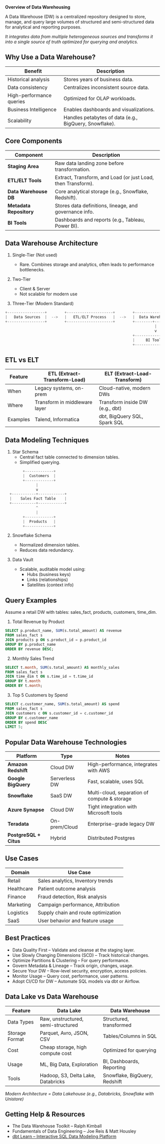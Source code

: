 **Overview of Data Warehousing**  

A Data Warehouse (DW) is a centralized repository designed to store, manage, and query large volumes of structured and semi-structured data for analytical and reporting purposes.

*It integrates data from multiple heterogeneous sources and transforms it into a single source of truth optimized for querying and analytics.*

## Why Use a Data Warehouse?

| Benefit                    | Description                                            |
| -------------------------- | ------------------------------------------------------ |
| Historical analysis      | Stores years of business data.                         |
| Data consistency         | Centralizes inconsistent source data.                  |
| High-performance queries | Optimized for OLAP workloads.                          |
| Business Intelligence    | Enables dashboards and visualizations.                 |
| Scalability              | Handles petabytes of data (e.g., BigQuery, Snowflake). |

## Core Components

| Component               | Description                                                  |
| ----------------------- | ------------------------------------------------------------ |
| **Staging Area**        | Raw data landing zone before transformation.                 |
| **ETL/ELT Tools**       | Extract, Transform, and Load (or just Load, then Transform). |
| **Data Warehouse DB**   | Core analytical storage (e.g., Snowflake, Redshift).         |
| **Metadata Repository** | Stores data definitions, lineage, and governance info.       |
| **BI Tools**            | Dashboards and reports (e.g., Tableau, Power BI).            |

## Data Warehouse Architecture

1. Single-Tier (Not used)
    - Rare. Combines storage and analytics, often leads to performance bottlenecks.  

2. Two-Tier
    - Client & Server
    - Not scalable for modern use  

3. Three-Tier (Modern Standard)

```python
+-----------------+        +---------------------+        +------------------+
|   Data Sources  |  -->   |   ETL/ELT Process   |  -->   |  Data Warehouse  |
+-----------------+        +---------------------+        +--------+---------+
                                                                    |
                                                                    v
                                                          +-------------------+
                                                          |     BI Tools      |
                                                          +-------------------+
```

## ETL vs ELT

| Feature  | ETL (Extract-Transform-Load)  | ELT (Extract-Load-Transform)    |
| -------- | ----------------------------- | ------------------------------- |
| When     | Legacy systems, on-prem       | Cloud-native, modern DWs        |
| Where    | Transform in middleware layer | Transform inside DW (e.g., dbt) |
| Examples | Talend, Informatica           | dbt, BigQuery SQL, Spark SQL    |

## Data Modeling Techniques

1. Star Schema
    - Central fact table connected to dimension tables.
    - Simplified querying.

```python
        +-------------+
        |  Customers  |
        +-------------+
              |
              v
  +-----------+------------+
  |    Sales Fact Table    |
  +-----------+------------+
              ^
              |
        +-------------+
        |  Products   |
        +-------------+
```

2. Snowflake Schema
    -  Normalized dimension tables.
    - Reduces data redundancy.  

3. Data Vault
    - Scalable, auditable model using:
        - Hubs (business keys)
        - Links (relationships)
        - Satellites (context info)

## Query Examples

Assume a retail DW with tables: sales_fact, products, customers, time_dim.

1. Total Revenue by Product

```sql
SELECT p.product_name, SUM(s.total_amount) AS revenue
FROM sales_fact s
JOIN products p ON s.product_id = p.product_id
GROUP BY p.product_name
ORDER BY revenue DESC;
```

2. Monthly Sales Trend

```sql
SELECT t.month, SUM(s.total_amount) AS monthly_sales
FROM sales_fact s
JOIN time_dim t ON s.time_id = t.time_id
GROUP BY t.month
ORDER BY t.month;
```

3. Top 5 Customers by Spend

```sql
SELECT c.customer_name, SUM(s.total_amount) AS spend
FROM sales_fact s
JOIN customers c ON s.customer_id = c.customer_id
GROUP BY c.customer_name
ORDER BY spend DESC
LIMIT 5;
```

## Popular Data Warehouse Technologies

| Platform               | Type          | Notes                                        |
| ---------------------- | ------------- | -------------------------------------------- |
| **Amazon Redshift**    | Cloud DW      | High-performance, integrates with AWS        |
| **Google BigQuery**    | Serverless DW | Fast, scalable, uses SQL                     |
| **Snowflake**          | SaaS DW       | Multi-cloud, separation of compute & storage |
| **Azure Synapse**      | Cloud DW      | Tight integration with Microsoft tools       |
| **Teradata**           | On-prem/Cloud | Enterprise-grade legacy DW                   |
| **PostgreSQL + Citus** | Hybrid        | Distributed Postgres                         |

## Use Cases

| Domain     | Use Case                            |
| ---------- | ----------------------------------- |
| Retail     | Sales analytics, Inventory trends   |
| Healthcare | Patient outcome analysis            |
| Finance    | Fraud detection, Risk analysis      |
| Marketing  | Campaign performance, Attribution   |
| Logistics  | Supply chain and route optimization |
| SaaS       | User behavior and feature usage     |

## Best Practices

- Data Quality First – Validate and cleanse at the staging layer.
- Use Slowly Changing Dimensions (SCD) – Track historical changes.
- Optimize Partitions & Clustering – For query performance.
- Govern Metadata & Lineage – Track origin, changes, usage.
- Secure Your DW – Row-level security, encryption, access policies.
- Monitor Usage – Query cost, performance, user patterns.
- Adopt CI/CD for DW – Automate SQL models via dbt or Airflow.

## Data Lake vs Data Warehouse

| Feature        | Data Lake                          | Data Warehouse                |
| -------------- | ---------------------------------- | ----------------------------- |
| Data Types     | Raw, unstructured, semi-structured | Structured, transformed       |
| Storage Format | Parquet, Avro, JSON, CSV           | Tables/Columns in SQL         |
| Cost           | Cheap storage, high compute cost   | Optimized for querying        |
| Usage          | ML, Big Data, Exploration          | BI, Dashboards, Reporting     |
| Tools          | Hadoop, S3, Delta Lake, Databricks | Snowflake, BigQuery, Redshift |

*Modern Architecture = Data Lakehouse (e.g., Databricks, Snowflake with Unistore)*

## Getting Help & Resources

- The Data Warehouse Toolkit – Ralph Kimball
- Fundamentals of Data Engineering – Joe Reis & Matt Housley
- [dbt Learn – Interactive SQL Data Modeling Platform](https://learn.getdbt.com/catalog)